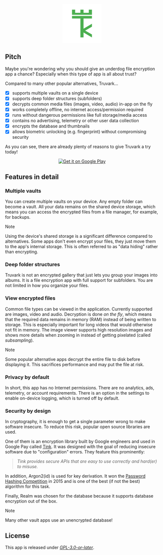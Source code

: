 <!--
SPDX-FileCopyrightText: 2022 Lukas Pieper

SPDX-License-Identifier: GPL-3.0-or-later
-->

<p align="center">
  <img src=".idea/icon.svg" height="128px" alt="Truvark logo"/>
</p>

## Pitch

Maybe you're wondering why you should give an underdog file encryption app a chance? Especially when this type of app is
all about trust?

Compared to many other popular alternatives, Truvark...

- [x] supports multiple vaults on a single device
- [x] supports deep folder structures (subfolders)
- [x] decrypts common media files (images, video, audio) in-app on the fly
- [x] works completely offline, no internet access/permission required
- [x] runs without dangerous permissions like full storage/media access
- [x] contains no advertising, telemetry or other user data collection
- [x] encrypts the database and thumbnails
- [x] allows biometric unlocking (e.g. fingerprint) without compromising security

As you can see, there are already plenty of reasons to give Truvark a try today!

<p align="center">
<a href='https://play.google.com/store/apps/details?id=de.lukaspieper.truvark'>
<img alt='Get it on Google Play' src='https://play.google.com/intl/en_us/badges/static/images/badges/en_badge_web_generic.png' width="250px"/>
</a>
</p>

## Features in detail

### Multiple vaults

You can create multiple vaults on your device. Any empty folder can become a vault. All your data remains on the shared
device storage, which means you can access the encrypted files from a file manager, for example, for backups.

> [!NOTE]
> Using the device's shared storage is a significant difference compared to alternatives. Some apps don't even encrypt
> your files, they just move them to the app's internal storage. This is often referred to as "data hiding" rather than
> encrypting.

### Deep folder structures

Truvark is not an encrypted gallery that just lets you group your images into albums. It is a file encryption app with
full support for subfolders. You are not limited in how you organize your files.

### View encrypted files

Common file types can be viewed in the application. Currently supported are images, video and audio. Decryption is done
*on the fly*, which means that the required data remains in memory (RAM) instead of being written to storage. This is
especially important for long videos that would otherwise not fit in memory. The image viewer supports high resolution
images and shows more details when zooming in instead of getting pixelated (called *subsampling*).

> [!NOTE]
> Some popular alternative apps decrypt the entire file to disk before displaying it. This sacrifices performance and
> may put the file at risk.

### Privacy by default

In short, this app has no Internet permissions. There are no analytics, ads, telemetry, or account requirements. There
is an option in the settings to enable on-device logging, which is turned off by default.

### Security by design

In cryptography, it is enough to get a single parameter wrong to make software insecure. To reduce this risk, popular
open source libraries are used.

One of them is an encryption library built by Google engineers and used in Google Pay
called [Tink](https://github.com/tink-crypto/tink-java). It was designed with the goal of reducing insecure software due
to "configuration" errors. They feature this prominently:

> *Tink provides secure APIs that are easy to use correctly and hard(er) to misuse.*

In addition, Argon2(id) is used for key derivation. It won the
[Password Hashing Competition](https://en.wikipedia.org/wiki/Password_Hashing_Competition)
in 2015 and is one of the best (if not the best) algorithm for this task.

Finally, Realm was chosen for the database because it supports database encryption out of the box.

> [!NOTE]
> Many other vault apps use an unencrypted database!

## License

This app is released under [*GPL-3.0-or-later*](LICENSES/GPL-3.0-or-later.txt).
